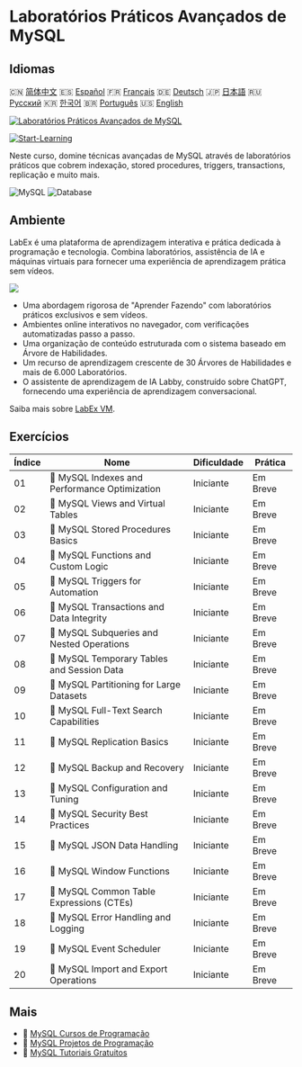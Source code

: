 # Laboratórios Práticos Avançados de MySQL

## Idiomas

🇨🇳 [简体中文](README_zh.md) 🇪🇸 [Español](README_es.md) 🇫🇷 [Français](README_fr.md) 🇩🇪 [Deutsch](README_de.md) 🇯🇵 [日本語](README_ja.md) 🇷🇺 [Русский](README_ru.md) 🇰🇷 [한국어](README_ko.md) 🇧🇷 [Português](README_pt.md) 🇺🇸 [English](README.md) 

[![Laboratórios Práticos Avançados de MySQL](https://cover-creator.labex.io/advanced-mysql-practical-labs.png?lang=pt)](https://labex.io/pt/courses/advanced-mysql-practical-labs)

[![Start-Learning](https://img.shields.io/badge/Start-Learning-whitesmoke?style=for-the-badge)](https://labex.io/pt/courses/advanced-mysql-practical-labs)

Neste curso, domine técnicas avançadas de MySQL através de laboratórios práticos que cobrem indexação, stored procedures, triggers, transactions, replicação e muito mais.

![MySQL](https://img.shields.io/badge/MySQL-whitesmoke?style=for-the-badge&logo=mysql)
![Database](https://img.shields.io/badge/Database-whitesmoke?style=for-the-badge&logo=database)


## Ambiente

LabEx é uma plataforma de aprendizagem interativa e prática dedicada à programação e tecnologia. Combina laboratórios, assistência de IA e máquinas virtuais para fornecer uma experiência de aprendizagem prática sem vídeos.

![](https://tutorial-screenshot.getvm.io/images/vm-1725247253.png)

- Uma abordagem rigorosa de "Aprender Fazendo" com laboratórios práticos exclusivos e sem vídeos.
- Ambientes online interativos no navegador, com verificações automatizadas passo a passo.
- Uma organização de conteúdo estruturada com o sistema baseado em Árvore de Habilidades.
- Um recurso de aprendizagem crescente de 30 Árvores de Habilidades e mais de 6.000 Laboratórios.
- O assistente de aprendizagem de IA Labby, construído sobre ChatGPT, fornecendo uma experiência de aprendizagem conversacional.

Saiba mais sobre [LabEx VM](https://support.labex.io/using-labex/virtual-machine).

## Exercícios

|   Índice | Nome                                          | Dificuldade   | Prática   |
|----------|-----------------------------------------------|---------------|-----------|
|       01 | 📖 MySQL Indexes and Performance Optimization | Iniciante     | Em Breve  |
|       02 | 📖 MySQL Views and Virtual Tables             | Iniciante     | Em Breve  |
|       03 | 📖 MySQL Stored Procedures Basics             | Iniciante     | Em Breve  |
|       04 | 📖 MySQL Functions and Custom Logic           | Iniciante     | Em Breve  |
|       05 | 📖 MySQL Triggers for Automation              | Iniciante     | Em Breve  |
|       06 | 📖 MySQL Transactions and Data Integrity      | Iniciante     | Em Breve  |
|       07 | 📖 MySQL Subqueries and Nested Operations     | Iniciante     | Em Breve  |
|       08 | 📖 MySQL Temporary Tables and Session Data    | Iniciante     | Em Breve  |
|       09 | 📖 MySQL Partitioning for Large Datasets      | Iniciante     | Em Breve  |
|       10 | 📖 MySQL Full-Text Search Capabilities        | Iniciante     | Em Breve  |
|       11 | 📖 MySQL Replication Basics                   | Iniciante     | Em Breve  |
|       12 | 📖 MySQL Backup and Recovery                  | Iniciante     | Em Breve  |
|       13 | 📖 MySQL Configuration and Tuning             | Iniciante     | Em Breve  |
|       14 | 📖 MySQL Security Best Practices              | Iniciante     | Em Breve  |
|       15 | 📖 MySQL JSON Data Handling                   | Iniciante     | Em Breve  |
|       16 | 📖 MySQL Window Functions                     | Iniciante     | Em Breve  |
|       17 | 📖 MySQL Common Table Expressions (CTEs)      | Iniciante     | Em Breve  |
|       18 | 📖 MySQL Error Handling and Logging           | Iniciante     | Em Breve  |
|       19 | 📖 MySQL Event Scheduler                      | Iniciante     | Em Breve  |
|       20 | 📖 MySQL Import and Export Operations         | Iniciante     | Em Breve  |

## Mais

- 🔗 [MySQL Cursos de Programação](https://github.com/labex-labs/awesome-programming-courses)
- 🔗 [MySQL Projetos de Programação](https://github.com/labex-labs/awesome-programming-projects)
- 🔗 [MySQL Tutoriais Gratuitos](https://github.com/labex-labs/mysql-free-tutorials)

